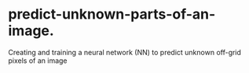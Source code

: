 # predict-unknown-parts-of-an-image.
Creating and training a neural network (NN) to predict unknown off-grid pixels of an image
